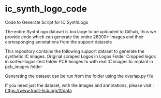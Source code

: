 # ic_synth_logo_code
Code to Generate Script for IC SynthLogo

The entire SynthLogo dataset is too large to be uploaded to Github, thus we provide code which can generate the entire 28000+ Images and their corresponging annotations from the support datasets

This repository contains the following support dataset to generate the synthetic IC images:
Original scraped Logos in Logos Folder
Cropped logos in sorted-logos-test folder
PCB Images to with real IC images to implant in pcb_images folder

Generating the dataset can be run from the folder using the overlap.py file

If you need just the dataset, with the images and annotations, please visit : https://www.trust-hub.org/#/data
